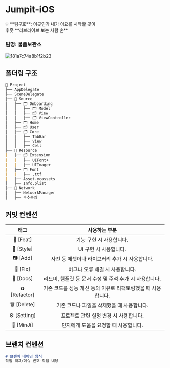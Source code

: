 # Jumpit-iOS

<aside>
💡 **팀구호**:
이곳인가 내가 아요를 시작할 곳이 <br>
후훗
**러브라이브 보는 사람 손**

### 팀명: 물품보관소
![181a7c74a8b1f2b23](https://github.com/NOW-SOPT-APP8-JUMPIT/Jumpit-iOS/assets/109647045/1fc30f05-a566-47be-a386-4c8fb1f0a770)

</aside>

## 폴더링 구조
```markdown
📁 Project
├── AppDelegate
├── SceneDelegate
├── 📁 Source
│   ├── 🗂️ Onboarding
│   │   ├── 🗂️ Model
│   │   ├── 🗂️ View
│   │   ├── 🗂️ ViewController
│   ├── 🗂️ Home
│   ├── 🗂️ User
│   ├── 🗂️ Core
│   │   ├── TabBar
│   │   ├── View
│   │   ├── Cell
├── 📁 Resource
|   ├── 🗂️ Extension
|   |   ├── UIFont+
|   |   ├── UIImage+
|   ├── 🗂️ Font
|   |   ├── .ttf
|   ├── Asset.xcassets
│   ├── Info.plist
├── 📁 Network
│   ├── NetworkManager
│   ├── 후추논의
```

## 커밋 컨벤션
|태그|사용하는 부분|
|:-----:|:-----:|
|🧃 [Feat]|기능 구현 시 사용합니다.|
|🍎 [Style]|UI 구현 시 사용합니다.|
|📷 [Add]|사진 등 에셋이나 라이브러리 추가 시 사용합니다.|
|🔧 [Fix]|버그나 오류 해결 시 사용합니다.|
|📃 [Docs]|리드미, 템플릿 등 문서 수정 및 주석 추가 시 사용합니다.|
|♻️ [Refactor]|기존 코드를 성능 개선 등의 이유로 리팩토링했을 때 사용합니다.|
|🗑️ [Delete]|기존 코드나 파일을 삭제했을 때 사용합니다.|
|⚙️ [Setting]|프로젝트 관련 설정 변경 시 사용합니다.|
|👼 [MinJi]|민지에게 도움을 요청할 때 사용합니다.|

## 브랜치 컨벤션

```markdown
# 브랜치 네이밍 양식
작업 태그/이슈 번호-작업 내용
```

